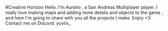 #Creative Horizon
Hello. I'm Aurelio , a San Andreas Multiplayer player. I really love making maps and adding more details and objects to the game , and here I'm going to share with you all the projects I make. Enjoy &lt;3
Contact me on Discord: yuviix_

